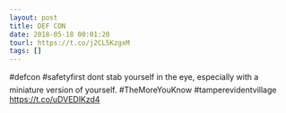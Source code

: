 ```yaml
---
layout: post
title: DEF CON
date: 2018-05-18 00:01:20
tourl: https://t.co/j2CL5KzgxM
tags: []
---
```

#defcon #safetyfirst dont stab yourself in the eye, especially with a miniature version of yourself. #TheMoreYouKnow #tamperevidentvillage https://t.co/uDVEDlKzd4